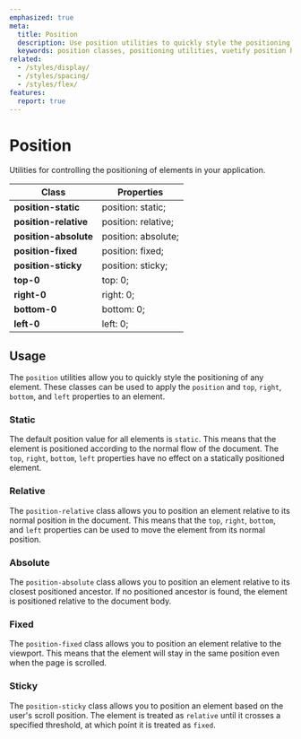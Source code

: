 ```yaml
---
emphasized: true
meta:
  title: Position
  description: Use position utilities to quickly style the positioning of any element.
  keywords: position classes, positioning utilities, vuetify position helper classes
related:
  - /styles/display/
  - /styles/spacing/
  - /styles/flex/
features:
  report: true
---
```


# Position

Utilities for controlling the positioning of elements in your application.

<PageFeatures />

| Class | Properties |
| - | - |
| **position-static** | position: static; |
| **position-relative** | position: relative; |
| **position-absolute** | position: absolute; |
| **position-fixed** | position: fixed; |
| **position-sticky** | position: sticky; |
| **top-0** | top: 0; |
| **right-0** | right: 0; |
| **bottom-0** | bottom: 0; |
| **left-0** | left: 0; |

<PromotedEntry />

## Usage

The `position` utilities allow you to quickly style the positioning of any element. These classes can be used to apply the `position` and `top`, `right`, `bottom`, and `left` properties to an element.

### Static

The default position value for all elements is `static`. This means that the element is positioned according to the normal flow of the document. The `top`, `right`, `bottom`, `left` properties have no effect on a statically positioned element.

<example file="position/static" />

### Relative

The `position-relative` class allows you to position an element relative to its normal position in the document. This means that the `top`, `right`, `bottom`, and `left` properties can be used to move the element from its normal position.

<example file="position/relative" />

### Absolute

The `position-absolute` class allows you to position an element relative to its closest positioned ancestor. If no positioned ancestor is found, the element is positioned relative to the document body.

<example file="position/absolute" />

### Fixed

The `position-fixed` class allows you to position an element relative to the viewport. This means that the element will stay in the same position even when the page is scrolled.

<example file="position/fixed" />

### Sticky

The `position-sticky` class allows you to position an element based on the user's scroll position. The element is treated as `relative` until it crosses a specified threshold, at which point it is treated as `fixed`.

<example file="position/sticky" />
